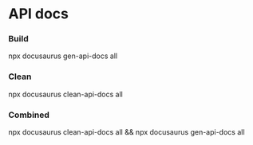 # API docs

### Build
npx docusaurus gen-api-docs all

### Clean
npx docusaurus clean-api-docs all

### Combined
npx docusaurus clean-api-docs all && npx docusaurus gen-api-docs all